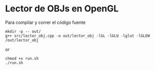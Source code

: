 # Lector de OBJs en OpenGL

Para compilar y correr el código fuente 

```shell
mkdir -p -- out/
g++ src/lector_obj.cpp -o out/lector_obj -lGL -lGLU -lglut -lGLEW
/out/lector_obj
```

or

```shell
chmod +x run.sh
./run.sh
```

